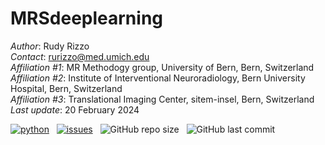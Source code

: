 # MRSdeeplearning

*Author*: Rudy Rizzo \
*Contact*: rurizzo@med.umich.edu \
*Affiliation #1*: MR Methodogy group, University of Bern, Bern, Switzerland \
*Affiliation #2*: Institute of Interventional Neuroradiology, Bern University Hospital, Bern, Switzerland \
*Affiliation #3*: Translational Imaging Center, sitem-insel, Bern, Switzerland \
*Last update*: 20 February 2024

<!-- buttons -->
<p align="left">
    <a href="https://www.python.org/">
        <img src="https://img.shields.io/badge/python-v3-brightgreen.svg"
            alt="python"></a> &nbsp;
    <a href="https://github.com/bellarude/Python-edu/graphs/commit-activity">
        <img src="https://img.shields.io/badge/Maintained%3F-yes-brightgreen.svg"
            alt="issues"></a> &nbsp;
    <a><img alt="GitHub repo size" src="https://img.shields.io/github/repo-size/bellarude/MRSdeeplearning?label=size"> </a> &nbsp;
    <a><img alt="GitHub last commit" src="https://img.shields.io/github/last-commit/bellarude/MRSdeeplearning" alt="GitHub repo size"> </a> &nbsp;
</p>
